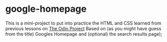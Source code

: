 # google-homepage
This is a mini-project to put into practice the HTML and CSS learned from
previous lessons on [The Odin Project](https://www.theodinproject.com/dashboard)
Based on (as you might have guess from the title) Googles Homepage
and (optional) the search results page);

